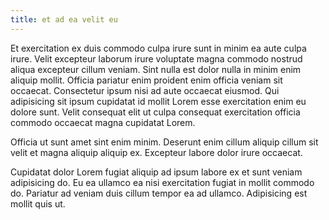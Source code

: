 ```yaml
---
title: et ad ea velit eu
---
```


Et exercitation ex duis commodo culpa irure sunt in minim ea aute culpa irure. Velit excepteur laborum irure voluptate magna commodo nostrud aliqua excepteur cillum veniam. Sint nulla est dolor nulla in minim enim aliquip mollit. Officia pariatur enim proident enim officia veniam sit occaecat. Consectetur ipsum nisi ad aute occaecat eiusmod. Qui adipisicing sit ipsum cupidatat id mollit Lorem esse exercitation enim eu dolore sunt. Velit consequat elit ut culpa consequat exercitation officia commodo occaecat magna cupidatat Lorem.

Officia ut sunt amet sint enim minim. Deserunt enim cillum aliquip cillum sit velit et magna aliquip aliquip ex. Excepteur labore dolor irure occaecat.

Cupidatat dolor Lorem fugiat aliquip ad ipsum labore ex et sunt veniam adipisicing do. Eu ea ullamco ea nisi exercitation fugiat in mollit commodo do. Pariatur ad veniam duis cillum tempor ea ad ullamco. Adipisicing est mollit quis ut.